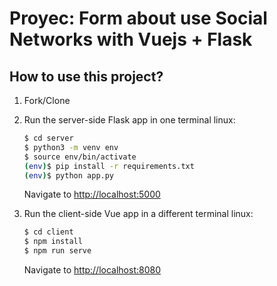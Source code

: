 # Proyec: Form about use Social Networks with Vuejs + Flask


## How to use this project?

1. Fork/Clone

1. Run the server-side Flask app in one terminal linux:

    ```sh
    $ cd server
    $ python3 -m venv env
    $ source env/bin/activate
    (env)$ pip install -r requirements.txt
    (env)$ python app.py
    ```

    Navigate to [http://localhost:5000](http://localhost:5000)

1. Run the client-side Vue app in a different terminal linux:

    ```sh
    $ cd client
    $ npm install
    $ npm run serve
    ```

    Navigate to [http://localhost:8080](http://localhost:8080)